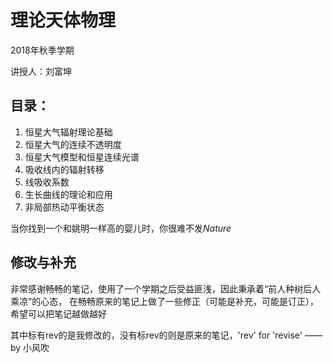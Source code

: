 # 理论天体物理
2018年秋季学期

讲授人：刘富坤
## 目录：
1. 恒星大气辐射理论基础
2. 恒星大气的连续不透明度
3. 恒星大气模型和恒星连续光谱
4. 吸收线内的辐射转移
5. 线吸收系数
6. 生长曲线的理论和应用
7. 非局部热动平衡状态

当你找到一个和姚明一样高的婴儿时，你很难不发*Nature*

## 修改与补充
非常感谢畅畅的笔记，使用了一个学期之后受益匪浅，因此秉承着“前人种树后人乘凉”的心态，
在畅畅原来的笔记上做了一些修正（可能是补充，可能是订正），希望可以把笔记越做越好

其中标有rev的是我修改的，没有标rev的则是原来的笔记，'rev' for 'revise'
——by 小风吹
